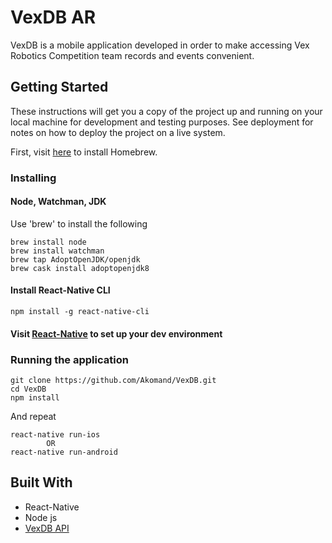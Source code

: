 # VexDB AR

VexDB is a mobile application developed in order to make accessing Vex Robotics Competition team records and events convenient. 

## Getting Started

These instructions will get you a copy of the project up and running on your local machine for development and testing purposes. See deployment for notes on how to deploy the project on a live system.

First, visit [here](https://brew.sh/) to install Homebrew.

### Installing 

#### Node, Watchman, JDK
Use 'brew' to install the following

```
brew install node
brew install watchman
brew tap AdoptOpenJDK/openjdk
brew cask install adoptopenjdk8
```

#### Install React-Native CLI
```
npm install -g react-native-cli
```

#### Visit [React-Native](https://facebook.github.io/react-native/docs/getting-started) to set up your dev environment

### Running the application

```
git clone https://github.com/Akomand/VexDB.git
cd VexDB
npm install
```

And repeat

```
react-native run-ios
        OR
react-native run-android
```

## Built With

* React-Native
* Node js
* [VexDB API](https://vexdb.io/the_data)

